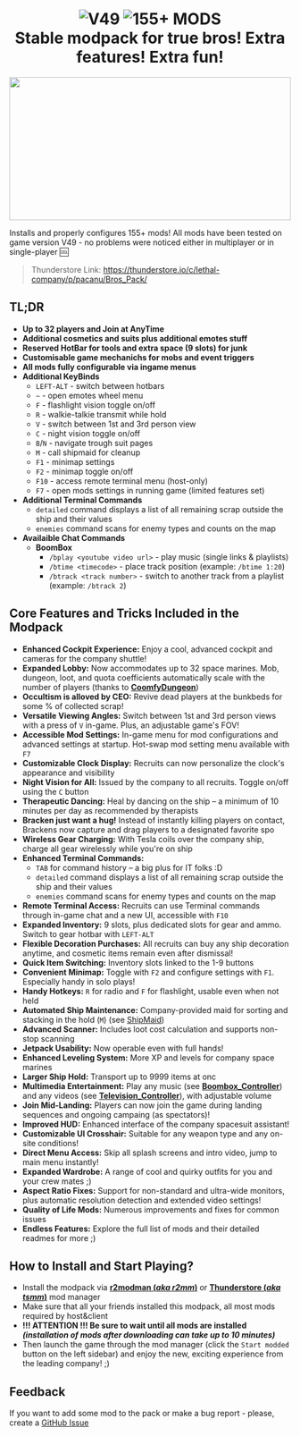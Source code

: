 
<p align="center">
<h1 align="center">
<img alt="V49" src="https://img.shields.io/badge/V49_(latest)-black?style=for-the-badge">&nbsp;<img alt="155+ MODS" src="https://img.shields.io/badge/155+_MODS-black?style=for-the-badge"><br>
Stable modpack for true bros! Extra features! Extra fun!
</h1>
</p>

<p align="center">
  <img width="100%" height="256px" src="https://pb.h1kkan.me/ctcM2d.gif0">
</p>

Installs and properly configures 155+ mods! All mods have been tested on game version V49 - no problems were noticed either in multiplayer or in single-player :cool:

> Thunderstore Link: https://thunderstore.io/c/lethal-company/p/pacanu/Bros_Pack/

## TL;DR

- **Up to 32 players and Join at AnyTime**
- **Additional cosmetics and suits plus additional emotes stuff**
- **Reserved HotBar for tools and extra space (9 slots) for junk**
- **Customisable game mechanichs for mobs and event triggers**
- **All mods fully configurable via ingame menus**
- **Additional KeyBinds**
  - `LEFT-ALT` - switch between hotbars
  - `~` - open emotes wheel menu
  - `F` - flashlight vision toggle on/off
  - `R` - walkie-talkie transmit while hold
  - `V` - switch between 1st and 3rd person view
  - `C` - night vision toggle on/off
  - `B`/`N` - navigate trough suit pages
  - `M` - call shipmaid for cleanup
  - `F1` - minimap settings
  - `F2` - minimap toggle on/off
  - `F10` - access remote terminal menu (host-only)
  - `F7` - open mods settings in running game (limited features set)
- **Additional Terminal Commands**
  - `detailed` command displays a list of all remaining scrap outside the ship and their values
  - `enemies` command scans for enemy types and counts on the map
- **Availaible Chat Commands**
  - **BoomBox**
    - `/bplay <youtube video url>` - play music (single links & playlists)
    - `/btime <timecode>` - place track position (example: `/btime 1:20`)
    - `/btrack <track number>` - switch to another track from a playlist (example: `/btrack 2`)

## Core Features and Tricks Included in the Modpack

- **Enhanced Cockpit Experience:** Enjoy a cool, advanced cockpit and cameras for the company shuttle!
- **Expanded Lobby:** Now accommodates up to 32 space marines. Mob, dungeon, loot, and quota coefficients automatically scale with the number of players (thanks to [**CoomfyDungeon**](https://thunderstore.io/c/lethal-company/p/Coomfy/CoomfyDungeon/))
- **Occultism is alloved by CEO:** Revive dead players at the bunkbeds for some % of collected scrap!
- **Versatile Viewing Angles:** Switch between 1st and 3rd person views with a press of `V` in-game. Plus, an adjustable game's FOV!
- **Accessible Mod Settings:** In-game menu for mod configurations and advanced settings at startup. Hot-swap mod setting menu available with `F7`
- **Customizable Clock Display:** Recruits can now personalize the clock's appearance and visibility
- **Night Vision for All:** Issued by the company to all recruits. Toggle on/off using the `C` button
- **Therapeutic Dancing:** Heal by dancing on the ship – a minimum of 10 minutes per day as recommended by therapists
- **Bracken just want a hug!** Instead of instantly killing players on contact, Brackens now capture and drag players to a designated favorite spo
- **Wireless Gear Charging:** With Tesla coils over the company ship, charge all gear wirelessly while you're on ship
- **Enhanced Terminal Commands:**
  - `TAB` for command history – a big plus for IT folks :D
  - `detailed` command displays a list of all remaining scrap outside the ship and their values
  - `enemies` command scans for enemy types and counts on the map
- **Remote Terminal Access:** Recruits can use Terminal commands through in-game chat and a new UI, accessible with `F10`
- **Expanded Inventory:** 9 slots, plus dedicated slots for gear and ammo. Switch to gear hotbar with `LEFT-ALT`
- **Flexible Decoration Purchases:** All recruits can buy any ship decoration anytime, and cosmetic items remain even after dismissal!
- **Quick Item Switching:** Inventory slots linked to the 1-9 buttons
- **Convenient Minimap:** Toggle with `F2` and configure settings with `F1`. Especially handy in solo plays!
- **Handy Hotkeys:** `R` for radio and `F` for flashlight, usable even when not held
- **Automated Ship Maintenance:** Company-provided maid for sorting and stacking in the hold (`M`) (see [ShipMaid](https://thunderstore.io/c/lethal-company/p/bozzobrain/ShipMaid/))
- **Advanced Scanner:** Includes loot cost calculation and supports non-stop scanning
- **Jetpack Usability:** Now operable even with full hands!
- **Enhanced Leveling System:** More XP and levels for company space marines
- **Larger Ship Hold:** Transport up to 9999 items at onc
- **Multimedia Entertainment:** Play any music (see [**Boombox_Controller**](https://thunderstore.io/c/lethal-company/p/KoderTeh/Boombox_Controller/)) and any videos (see [**Television_Controller**](https://thunderstore.io/c/lethal-company/p/KoderTeh/Television_Controller/)), with adjustable volume
- **Join Mid-Landing:** Players can now join the game during landing sequences and ongoing campaing (as spectators)!
- **Improved HUD:** Enhanced interface of the company spacesuit assistant!
- **Customizable UI Crosshair:** Suitable for any weapon type and any on-site conditions!
- **Direct Menu Access:** Skip all splash screens and intro video, jump to main menu instantly!
- **Expanded Wardrobe:** A range of cool and quirky outfits for you and your crew mates ;)
- **Aspect Ratio Fixes:** Support for non-standard and ultra-wide monitors, plus automatic resolution detection and extended video settings!
- **Quality of Life Mods:** Numerous improvements and fixes for common issues
- **Endless Features:** Explore the full list of mods and their detailed readmes for more ;)


## How to Install and Start Playing?

- Install the modpack via [**r2modman (_aka r2mm_)**](https://thunderstore.io/package/ebkr/r2modman) or [**Thunderstore (_aka tsmm_)**](https://www.overwolf.com/oneapp/Thunderstore-Thunderstore_Mod_Manager) mod manager
- Make sure that all your friends installed this modpack, all most mods required by host&client
- **!!! ATTENTION !!! Be sure to wait until all mods are installed _(installation of mods after downloading can take up to 10 minutes)_**
- Then launch the game through the mod manager (click the `Start modded` button on the left sidebar) and enjoy the new, exciting experience from the leading company! ;)

## Feedback

If you want to add some mod to the pack or make a bug report - please, create a [GitHub Issue](https://github.com/h1kkan/LethalCompany-BrosPack/issues)
